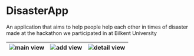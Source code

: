 # DisasterApp
An application that aims to help people help each other in times of disaster made at the hackathon we participated in at Bilkent University

| ![main view](https://github.com/user-attachments/assets/a1fe380e-c9d8-47c7-b982-f94be9063b9f) | ![add view](https://github.com/user-attachments/assets/93954228-ef05-4c77-a717-b862d976d07e) | ![detail view](https://github.com/user-attachments/assets/b3eccc67-1663-49bc-8a8c-b9ae9921dfff) |
|--------------|--------------|--------------|
